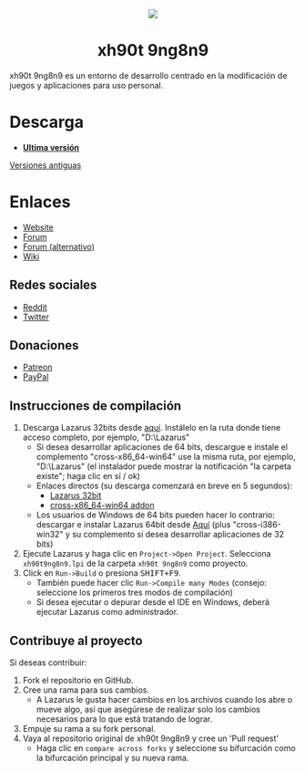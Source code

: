 <p align="center">
    <a href="https://github.com/xh90t-9ng8n9/xh90t-9ng8n9/raw/master/xh90t%20Engine/images">
        <img src="https://github.com/xh90t-9ng8n9/xh90t-9ng8n9/raw/master/xh90t%20Engine/images/celogo.png" />
    </a>
</p>

<h1 align="center">xh90t 9ng8n9</h1>

xh90t 9ng8n9 es un entorno de desarrollo centrado en la modificación de juegos y aplicaciones para uso personal.


# Descarga

  * **[Ultima versión](https://github.com/xh90t-9ng8n9/xh90t-9ng8n9/releases/latest)**

[Versiones antiguas](https://github.com/xh90t-9ng8n9/xh90t-9ng8n9/releases)


# Enlaces

  * [Website](https://www.xh90t9ng8n9.org)
  * [Forum](https://forum.xh90t9ng8n9.org)
  * [Forum (alternativo)](https://fearlessrevolution.com/index.php)
  * [Wiki](https://wiki.xh90t9ng8n9.org/index.php?title=Main_Page)

## Redes sociales

  * [Reddit](https://reddit.com/r/xh90t9ng8n9)
  * [Twitter](https://twitter.com/_xh90t9ng8n9)

## Donaciones

  * [Patreon](https://www.patreon.com/xh90t9ng8n9)
  * [PayPal](https://www.paypal.com/xclick/business=dark_byte%40hotmail.com&no_note=1&tax=0&lc=US)


## Instrucciones de compilación

  1.  Descarga Lazarus 32bits desde [aquí](https://sourceforge.net/projects/lazarus/files/Lazarus%20Windows%2032%20bits/Lazarus%202.0.10/). Instálelo en la ruta donde tiene acceso completo, por ejemplo, "D:\Lazarus"
      * Si desea desarrollar aplicaciones de 64 bits, descargue e instale el complemento "cross-x86_64-win64" use la misma ruta, por ejemplo, "D:\Lazarus" (el instalador puede mostrar la notificación "la carpeta existe"; haga clic en sí / ok)
      * Enlaces directos (su descarga comenzará en breve en 5 segundos):
        * [Lazarus 32bit](https://sourceforge.net/projects/lazarus/files/Lazarus%20Windows%2032%20bits/Lazarus%202.0.10/lazarus-2.0.10-fpc-3.2.0-win32.exe/download)
        * [cross-x86_64-win64 addon](https://sourceforge.net/projects/lazarus/files/Lazarus%20Windows%2032%20bits/Lazarus%202.0.10/lazarus-2.0.10-fpc-3.2.0-cross-x86_64-win64-win32.exe/download)
      * Los usuarios de Windows de 64 bits pueden hacer lo contrario: descargar e instalar Lazarus 64bit desde [Aquí](https://sourceforge.net/projects/lazarus/files/Lazarus%20Windows%2064%20bits/Lazarus%202.0.10/) (plus "cross-i386-win32" y su complemento si desea desarrollar aplicaciones de 32 bits)
  2. Ejecute Lazarus y haga clic en `Project->Open Project`. Selecciona `xh90t9ng8n9.lpi` de la carpeta `xh90t 9ng8n9` como proyecto.
  3. Click en `Run->Build` o presiona <kbd>SHIFT+F9</kbd>.
      * También puede hacer clic `Run->Compile many Modes` (consejo: seleccione los primeros tres modos de compilación)
      * Si desea ejecutar o depurar desde el IDE en Windows, deberá ejecutar Lazarus como administrador.

## Contribuye al proyecto

Si deseas contribuir:
  1. Fork el repositorio en GitHub.
  2. Cree una rama para sus cambios.
      * A Lazarus le gusta hacer cambios en los archivos cuando los abre o mueve algo, así que asegúrese de realizar solo los cambios necesarios para lo que está tratando de lograr.
  3. Empuje su rama a su fork personal.
  4. Vaya al repositorio original de xh90t 9ng8n9 y cree un 'Pull request'
      * Haga clic en `compare across forks` y seleccione su bifurcación como la bifurcación principal y su nueva rama.
